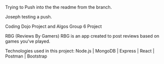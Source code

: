 Trying to Push into the the readme from the branch.

Joseph testing a push.

Coding Dojo Project and Algos Group 6 Project

RBG (Reviews By Gamers)
RBG is an app created to post reviews based on games you've played.

Technologies used in this project:
Node.js | MongoDB | Express | React | Postman | Bootstrap 